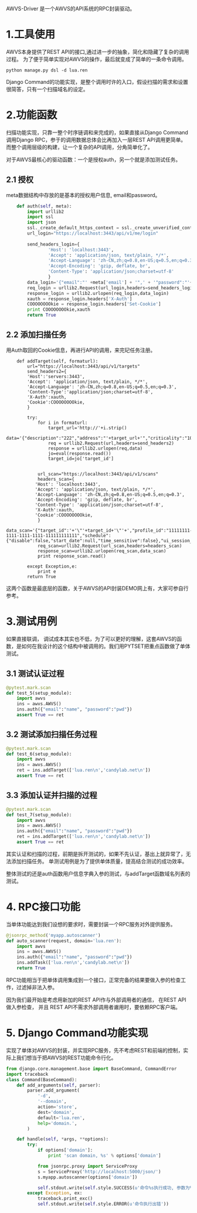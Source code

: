 


AWVS-Driver 是一个AWVS的API系统的RPC封装驱动。

# 1.工具使用


AWVS本身提供了REST API的接口,通过进一步的抽象，简化和隐藏了复杂的调用过程。
为了便于简单实现对AWVS的操作，最后就变成了简单的一条命令调用。


```
python manage.py dsl -d lua.ren
```

Django Command的功能实现，是整个调用时许的入口，假设扫描的需求和设置很简答，只有一个扫描域名的设定。


# 2.功能函数

扫描功能实现，只靠一整个时序链调和来完成的，如果直接从Django Command调用Django RPC，参于的调用数据总体会比再加入一层REST API调用更简单。
而整个调用层级的构建，让一个复杂的API调用，分角简单化了。


对于AWVS最核心的驱动函数：一个是授权auth，另一个就是添加测试任务。


## 2.1 授权

meta数据结构中存放的是基本的授权用户信息, email和password。

```python
    def auth(self, meta):
        import urllib2
        import ssl
        import json
        ssl._create_default_https_context = ssl._create_unverified_context
        url_login="https://localhost:3443/api/v1/me/login"
        
        send_headers_login={
                'Host': 'localhost:3443',
                'Accept': 'application/json, text/plain, */*',
                'Accept-Language': 'zh-CN,zh;q=0.8,en-US;q=0.5,en;q=0.3',
                'Accept-Encoding': 'gzip, deflate, br',
                'Content-Type': 'application/json;charset=utf-8'
                }
        data_login='{"email":"' +meta['email'] + '",' + '"password":"'+ meta['password']+'","remember_me":false}'
        req_login = urllib2.Request(url_login,headers=send_headers_login)
        response_login = urllib2.urlopen(req_login,data_login)
        xauth = response_login.headers['X-Auth']
        COOOOOOOOkie = response_login.headers['Set-Cookie']
        print COOOOOOOOkie,xauth
        return True
```



## 2.2 添加扫描任务


用Auth取回的Cookie信息，再进行API的调用，来完玘任务注册。


```
    def addTarget(self, formaturl):
        url="https://localhost:3443/api/v1/targets"
        send_headers2={ 
        'Host':'servers:3443',
        'Accept': 'application/json, text/plain, */*',
        'Accept-Language': 'zh-CN,zh;q=0.8,en-US;q=0.5,en;q=0.3',
        'Content-Type':'application/json;charset=utf-8',
        'X-Auth':xauth,
        'Cookie':COOOOOOOOkie,
        }
        
        try:
            for i in formaturl:
                target_url='http://'+i.strip()
                data='{"description":"222","address":"'+target_url+'","criticality":"10"}'
                req = urllib2.Request(url,headers=send_headers2)
                response = urllib2.urlopen(req,data)
                jo=eval(response.read())
                target_id=jo['target_id']
            
         
            url_scan="https://localhost:3443/api/v1/scans"
            headers_scan={
           'Host': 'localhost:3443',
           'Accept': 'application/json, text/plain, */*',
           'Accept-Language': 'zh-CN,zh;q=0.8,en-US;q=0.5,en;q=0.3',
           'Accept-Encoding': 'gzip, deflate, br',
           'Content-Type': 'application/json;charset=utf-8',
           'X-Auth':xauth,
           'Cookie':COOOOOOOOkie,
            }
            data_scan='{"target_id":'+'\"'+target_id+'\"'+',"profile_id":"11111111-1111-1111-1111-111111111111","schedule":{"disable":false,"start_date":null,"time_sensitive":false},"ui_session_id":"66666666666666666666666666666666"}'
            req_scan=urllib2.Request(url_scan,headers=headers_scan)
            response_scan=urllib2.urlopen(req_scan,data_scan)
            print response_scan.read()
            
        except Exception,e:
            print e
        return True
```


这两个函数是最底层的函数，关于AWVS的API封装DEMO网上有，大家可参自行参考。


# 3.测试用例 


如果直接联调， 调试成本其实也不低，为了可以更好的理解，这套AWVS的函数，是如何在我设计的这个结构中被调用的。我们用PYTSET把重点函数做了单体测试。


## 3.1 测试认证过程

```python
@pytest.mark.scan
def test_5(setup_module):
    import awvs 
    ins = awvs.AWVS()
    ins.auth({"email":"name", "password":"pwd"})
    assert True == ret
```


## 3.2 测试添加扫描任务过程 

```python
@pytest.mark.scan
def test_6(setup_module):
    import awvs 
    ins = awvs.AWVS()
    ret = ins.addTarget(['lua.ren\n','candylab.net\n'])
    assert True == ret
```


## 3.3 添加认证并扫描的过程

```python
@pytest.mark.scan
def test_7(setup_module):
    import awvs 
    ins = awvs.AWVS()
    ins.auth({"email":"name", "password":"pwd"})
    ret = ins.addTarget(['lua.ren\n','candylab.net\n'])
    assert True == ret
```

其实认证和扫描的过程，前期是拆开测试的，如果不先认证，基出上就异常了，无法添加扫描任务。 单测试用例是为了提供单体质量，提高结合测试的成功效率。

整体测试的还是auth函数用户信息字典入参的测试，与addTarget函数域名列表的测试。




# 4. RPC接口功能

当单体功能达到我们设想的要求时，需要封装一个RPC服务对外提供服务。



```python
@jsonrpc_method('myapp.autoscanner')
def auto_scanner(request, domain='lua.ren'):
    import awvs 
    ins = awvs.AWVS()
    ins.auth({"email":"name", "password":"pwd"})
    ins.addTask(['lua.ren\n','candylab.net\n'])
    return True 
```


RPC功能相当于把单体调用集成到一个接口，正常完备的结果要做入参的检查工作，过滤掉非法入参。

因为我们最开始是考虑用新加的REST API作与外部调用者的通信， 在REST API做入参检查， 并且 REST API不需求外部调用者谳用时，要依赖RPC客户端。


# 5. Django Command功能实现

实现了单体对AWVS的封装，并实现RPC服务，先不考虑REST和前端的控制，实际上我们想当于把AWVS的REST功能命令行化。

```python
from django.core.management.base import BaseCommand, CommandError
import traceback
class Command(BaseCommand):
    def add_arguments(self, parser):
        parser.add_argument(
            '-d',
            '--domain',
            action='store',
            dest='domain',
            default='lua.ren',
            help='domain.',
        )

    def handle(self, *args, **options):
        try:
            if options['domain']:
                print 'scan domain, %s' % options['domain']

            from jsonrpc.proxy import ServiceProxy
            s = ServiceProxy('http://localhost:5000/json/') 
            s.myapp.autoscanner(options['domain'])

            self.stdout.write(self.style.SUCCESS(u'命令%s执行成功, 参数为%s' % (__file__, options['domain'])))
        except Exception, ex:
            traceback.print_exc()
            self.stdout.write(self.style.ERROR(u'命令执行出错'))
```






